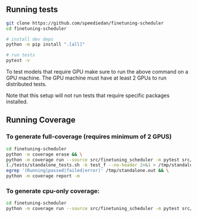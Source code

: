 ## Running tests

```bash
git clone https://github.com/speediedan/finetuning-scheduler
cd finetuning-scheduler

# install dev deps
python -m pip install ".[all]"

# run tests
pytest -v
```

To test models that require GPU make sure to run the above command on a GPU machine.
The GPU machine must have at least 2 GPUs to run distributed tests.

Note that this setup will not run tests that require specific packages installed.

## Running Coverage

### To generate full-coverage (requires minimum of 2 GPUS)

```bash
cd finetuning-scheduler
python -m coverage erase && \
python -m coverage run --source src/finetuning_scheduler -m pytest src/finetuning_scheduler tests -v && \
(./tests/standalone_tests.sh -k test_f --no-header 2>&1 > /tmp/standalone.out) > /dev/null && \
egrep '(Running|passed|failed|error)' /tmp/standalone.out && \
python -m coverage report -m
```

### To generate cpu-only coverage:

```bash
cd finetuning-scheduler
python -m coverage run --source src/finetuning_scheduler -m pytest src/finetuning_scheduler tests -v
```
